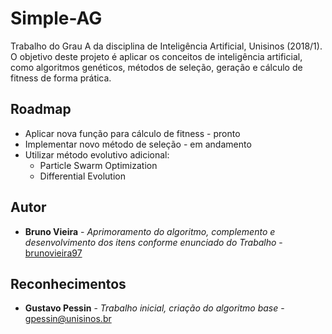 # Simple-AG
Trabalho do Grau A da disciplina de Inteligência Artificial, Unisinos (2018/1). 
O objetivo deste projeto é aplicar os conceitos de inteligência artificial, como algoritmos genéticos, métodos de seleção, geração e cálculo de fitness de forma prática.

## Roadmap
* Aplicar nova função para cálculo de fitness - pronto
* Implementar novo método de seleção - em andamento
* Utilizar método evolutivo adicional:
    * Particle Swarm Optimization
    * Differential Evolution

## Autor
* **Bruno Vieira** - *Aprimoramento do algoritmo, complemento e desenvolvimento dos itens conforme enunciado do Trabalho* - [brunovieira97](https://github.com/brunovieira97)

## Reconhecimentos
* **Gustavo Pessin** - *Trabalho inicial, criação do algoritmo base* - [gpessin@unisinos.br](mailto:gpessin@unisinos.br)
